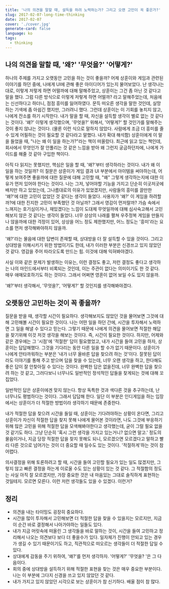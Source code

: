 ```yaml
---
title: '나의 의견을 말할 때, 설득을 하려 노력하는가? 그리고 오랜 고민이 꼭 좋은가?'
slug: 2017-02-07-long-time-thinking
date: 2017-02-07
cover: './cover.jpg'
generate-card: false
language: ko
tags:
  - thinking
---
```


## 나의 의견을 말할 때, '왜?' '무엇을?' '어떻게?'

하나의 주제를 가지고 오랫동안 고민을 하는 것이 좋을까? 어제 상훈이와 게임과 관련된 이야기를 하던 중에, 나에게 UI에 관해 좋은 아이디어가 있는지 물어보았다. 난 생각나는대로, 이렇게 저렇게 하면 어떨까에 대해 말해주었고, 상훈이는 그건 좀 아닌 것 같다고 말을 했다. 그럼 다른 방식으로 이렇게 저렇게 하면 어떨까? 라고 말해주었는데, 처음에는 신선하다고 하더니, 점점 흥미를 잃어하였다. 문득 떠오른 생각을 말한 것인데, 실망하는 기색에 좀 아쉽긴 했지만, 그러려니 했다. 그런데 상훈이는 이 기회를 놓치지 않고, 나에게 잔소를 하기 시작한다. 내가 말을 할 때, 자신을 설득할 생각이 별로 없는 것 같다는 것이다. '왜?' 이렇게 생각했으며, '무엇을?' 위해서, '어떻게?' 할 것인가를 말해주는 것이 좋지 않냐는 것이다. (물론 이런 식으로 말하지 않았다. 사람에게 조금 더 흥미를 줄 수 있게 어필하는 것이 필요할 것 같다라고 말했다. 내가 확대 해석함) 상훈이에게 이 말을 들었을 때, "나는 왜 이 일을 하는가?"라는 책이 떠올랐다. 최근에 읽고 있는 책인데, 회사에서 무엇인가 잘 안풀리는 것 같은 느낌을 받아 왜 그런지 궁금하던차에, 나에게 가이드를 해줄 것 같아 구입한 책이다.

아직 다 읽지는 못했지만, 핵심은 일을 할 때, '왜?'부터 생각하라는 것이다. 내가 왜 이 일을 하는 것일까? 이 질문은 상훈이가 게임 결과 UI 부분에서 아이템을 써야하는데, 어떻게 보여주면 좋을까에 대한 질문에 대해 고민할 때, "왜" 그렇게 생각하는지에 대한 이유가 먼저 있어야 한다는 것이다. 나는 그저, 넣어야할 기능을 가지고 단순히 이곳저곳에 배치만 하고 있었는데, 그나름대로의 이유가 있었겠지만, 사람들의 흥미를 끌만한 '왜?'에 대한 고민이 없었던 것 같다는 생각이 들었다. 사용자가 '왜?' 이 게임을 하려할까?에 대한 진지한 고민이 부족했던 것 아닐까? 그래서 영감이 먼저랄까? 가슴 속에서 느껴지는 호기심이거나, 재밌겠다는 느낌이 도대체 무엇일까에 대해 심사숙고해서 고민해보지 않은 것 같다는 생각이 들었다. 너무 상상의 나래를 펼쳐 우주정복 게임을 만들지나 않을까에 대한 걱정이 있어, 상상을 어느 정도 제한했지만, 어느 정도는 '흥미'라는 요소를 먼저 생각해봐야하지 않을까.

'왜?'라는 물음에 대한 답변이 존재할 때, 상대방을 더 잘 설득할 수 있을 것이다. 그리고 상대방을 이해시키기 위한 방법이기도 한데, 내가 이러한 부분은 신경쓰고 있지 않았던 것 같다. 영감을 주어 따라오도록 만드는 힘. 이것에 대해 익혀봐야겠다.

사실 이와 같은 문제가 발생하는 이유는, 이런 결정도 좋고, 저런 결정도 좋다고 생각하는 나의 마인드에서부터 비록되는 것인데, 이는 주관이 없다는 의미이기도 한 것 같다. 매우 애매모호하기도 하는 것이다. 그래서 어쩌면 영혼이 없어 보일 수도 있지 않을까.

'왜?'부터 생각해서, '무엇을?', '어떻게?' 할 것인지를 생각해봐야겠다.

## 오랫동안 고민하는 것이 꼭 좋을까?

질문을 받을 때, 생각할 시간이 필요하다. 생각해보지도 않았던 것을 물어보면 그것에 대해 고민해볼 시간이 필요한 것이다. 나는 어떤 일을 하던 간에, 시간을 투자해서 노력하면 그 일을 해낼 수 있다고 믿는다. 그렇기 때문에 나에게 의견을 물어보면 적절한 해답을 찾기위해 이것 저것 생각을 해보는 것이다. 즉, 시간이 필요한 것이다. 하지만, 어제와 같은 경우에는 그 '시점'에 '적절한' 답이 필요했었고, 내가 시간을 들여 고민을 하자, 상훈이는 답답해했다. 그것을 기다리는 동안 다른 일을 할 수가 없기 때문이다. 상훈이가 나에게 안타까워하는 부분은 '내가 너무 올바른 답을 찾으려 하는 것'이다. 잘못된 답이라도 이야기를 통해 주고 받으며 답을 찾을 수 있는데, 너무 오랜 생각을 하고, 한다해도 좋은 답이 잘 안찾아질 수 있다는 것이다. 완벽한 답은 없을진데, 너무 완벽한 답을 찾으려 하는 것 같고, 그러다보니 너무나도 일반적인 정석적인 답들을 찾게되는 것에 대해 꼬집었다.

일반적인 답은 상훈이에겐 맞지 않는다. 항상 독특한 것과 색다른 것을 추구하는데, 난 너무나도 평범하다는 것이다. 그래서 답답해 한다. 일단 이 부분은 인디게임을 하는 입장에서는 상훈이가 더 적절한 방법이라 생각하기 때문에 존중한다.

내가 적절한 답을 찾으려 시간을 들일 때, 상훈이는 기다려야하는 상황이 온다면, 그리고 상훈이가 자신이 적절한 답을 찾지 못해 나에게 물어본 것이라면, 나도 그것에 부응하기 위해 많은 고민을 위해 적절한 답을 모색해봐야한다고 생각했는데, 굳이 그럴 필요 없을 것 같기도 하다. 그냥 단순히 '혹시 그런 생각을 가지고 있는거니? 없으면 말고.' 정도의 물음이거나, 지금 당장 적절한 답을 찾지 못해도 되니, 모르겠으면 모르겠다고 말하고 빨리 다른 것으로 넘어가는 것이 더 중요할 때 일수도 있는 것이다.
'적절하게'하는 것이 참 어렵다.

의사결정을 위해 토론하려고 할 때, 시간을 들여 고민할 필요가 있는 일도 많겠지만, 그렇지 않고 빠른 결정을 하는게 이로울 수도 있는 상황이 있는 것 같다. 그 적절함의 정도는 사실 아직 잘 모르겠지만, 가장 중요한 것은 내 마음있는 그대로 솔직하게 표현하는 것일테지. 모르면 모른다. 이런 저런 생각들도 있을 수 있겠다. 이런거?

## 정리

- 의견을 내는 타이밍도 굉장히 중요하다.
- 시간을 많이 투자해서 고민해보면 더 적절한 답을 찾을 수 있을지는 모르지만, 지금 이 순간 바로 결정해서 나아가야하는 일들도 있다.
- 내가 지금 머릿속에 떠올린 그 생각들을 바로 말하는 것이, 시간을 들여 고민하고 정리해서 나오는 의견보다 보다 더 좋을수가 있다. 일자체가 진행이 안되고 있는 경우가 생길 수 있기 때문이기도 하고, 직관적으로 떠오르는 생각들이 더 적절한 답일 수 있다.
- 상대에게 감동을 주기 위하여, '왜?'를 먼저 생각하자. '어떻게?' '무엇을?
  '은 그 다음이다.
- 회의 중에 상대방을 설득하기 위해 적절한 표현을 찾는 것은 매우 중요한 부분이다. 나는 이 부분에 그다지 신경을 쓰고 있지 않았던 것 같다.
- 내가 가지고 있지 않았던 시각으로 보는 상훈이가 참 신기하다. 배울 점이 참 많다.
